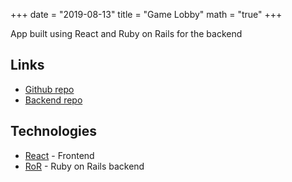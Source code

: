 +++
date = "2019-08-13"
title = "Game Lobby"
math = "true"
+++

App built using React and Ruby on Rails for the backend

## Links

- [Github repo](https://github.com/rj-ortega/game-lobby)
- [Backend repo](https://github.com/rj-ortega/game-lobby-api)


## Technologies

- [React](https://reactjs.org/) - Frontend
- [RoR](https://rubyonrails.org/) - Ruby on Rails backend